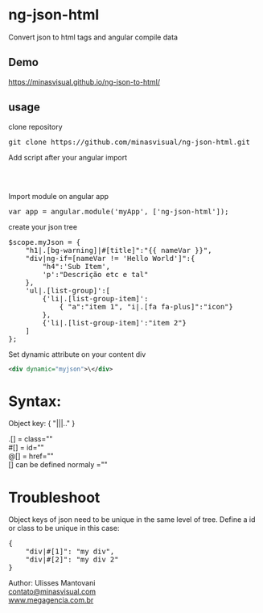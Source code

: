 # ng-json-html
Convert json to html tags and angular compile data

## Demo
https://minasvisual.github.io/ng-json-to-html/

## usage
clone repository
<pre>
git clone https://github.com/minasvisual/ng-json-html.git
</pre>

Add script after your angular import
<pre>
<script src="./ng-json-html/ngJsonHtml.js"></script>
</pre>

Import module on angular app
<pre>
var app = angular.module('myApp', ['ng-json-html']);
</pre>

create your json tree
<pre>
$scope.myJson = { 
    "h1|.[bg-warning]|#[title]":"{{ nameVar }}", 
    "div|ng-if=[nameVar != 'Hello World']":{ 
        "h4":'Sub Item', 
        'p':"Descrição etc e tal"
    }, 
    'ul|.[list-group]':[
        {'li|.[list-group-item]':
            { "a":"item 1", "i|.[fa fa-plus]":"icon"} 
        }, 
        {'li|.[list-group-item]':"item 2"}
    ]  
};
</pre>

Set dynamic attribute on your content div
```xml
<div dynamic="myjson">\</div>
```

# Syntax:

Object key:
{
    "<TAG name>|<attribute>|<attribute>|.." 
}

.[] = class=""<br>
\#[] = id=""<br>
\@[] = href=""<br>
<any>[] can be defined normaly <any>=""

# Troubleshoot

Object keys of json need to be unique in the same level of tree. Define a id or class to be unique in this case:

<pre>
{
    "div|#[1]": "my div",
    "div|#[2]": "my div 2"
}
</pre> 

Author:
Ulisses Mantovani <br><contato@minasvisual.com> <br>
www.megagencia.com.br
